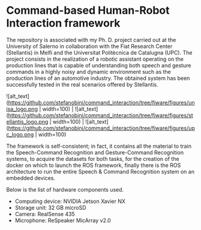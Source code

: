 # Command-based Human-Robot Interaction framework
The repository is associated with my Ph. D. project carried out at the University of Salerno in collaboration with the Fiat Research Center (Stellantis) in Melfi and the Universitat Politècnica de Catalugna (UPC). The project consists in the realization of a robotic assistant operating on the production lines that is capable of understanding both speech and gesture commands in a highly noisy and dynamic environment such as the production lines of an automotive industry.
The obtained system has been successfully tested in the real scenarios offered by Stellantis.

![alt_text](https://github.com/stefanobini/command_interaction/tree/fiware/figures/unisa_logo.png | width=100) | ![alt_text](https://github.com/stefanobini/command_interaction/tree/fiware/figures/stellantis_logo.png | width=100) | ![alt_text](https://github.com/stefanobini/command_interaction/tree/fiware/figures/upc_logo.png | width=100)

The framework is self-consistent; in fact, it contains all the material to train the Speech-Command Recognition and Gesture-Command Recognition systems, to acquire the datasets for both tasks, for the creation of the docker on which to launch the ROS framework, finally there is the ROS architecture to run the entire Speech & Command Recognition system on an embedded devices.

Below is the list of hardware components used.
- Computing device: NVIDIA Jetson Xavier NX
- Storage unit: 32 GB microSD
- Camera: RealSense 435
- Microphone: ReSpeaker MicArray v2.0
